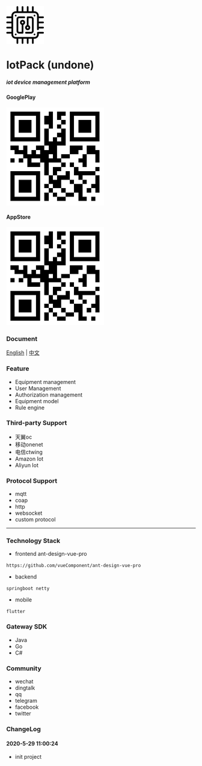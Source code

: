 <img src="https://raw.githubusercontent.com/DearJingSoftware/iotpack/master/logo.png" width = "100" height = "100" alt="图片名称" align=center />

# IotPack (undone)

##### iot device management platform

#### GooglePlay
![GooglePlay](https://raw.githubusercontent.com/DearJingSoftware/iotpack/master/doc/android_qrcode.png)

#### AppStore
![AppStore](https://raw.githubusercontent.com/DearJingSoftware/iotpack/master/doc/ios_qrcode.png)

### Document
 [English]("http://en-us.doc.iotpack.addpoints.cn") | [中文]("http://zh-cn.doc.iotpack.addpoints.cn") 

### Feature
- Equipment management
- User Management
- Authorization management
- Equipment model
- Rule engine

### Third-party Support
- 天翼oc
- 移动onenet
- 电信ctwing
- Amazon Iot
- Aliyun Iot

### Protocol Support
- mqtt
- coap
- http
- websocket
- custom protocol

---
### Technology Stack
- frontend  ant-design-vue-pro
```
https://github.com/vueComponent/ant-design-vue-pro
```
- backend 
```
springboot netty
```
- mobile
```
flutter
```

### Gateway SDK
- Java
- Go
- C#

### Community
- wechat
- dingtalk
- qq
- telegram
- facebook
- twitter


### ChangeLog
#### 2020-5-29 11:00:24
- init project